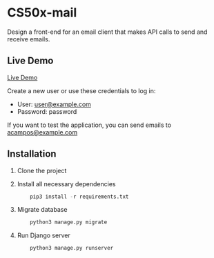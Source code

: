 # CS50x-mail
Design a front-end for an email client that makes API calls to send and receive emails.

## Live Demo
[Live Demo](https://acampos-cs50x-mail.herokuapp.com/login)

Create a new user or use these credentials to log in:
- User: user@example.com
- Password: password

If you want to test the application, you can send emails to acampos@example.com


## Installation

1. Clone the project

2. Install all necessary dependencies
    ```python
        pip3 install -r requirements.txt
    ```

3. Migrate database
    ```python
        python3 manage.py migrate
    ```

4. Run Django server
    ```python
        python3 manage.py runserver
    ```